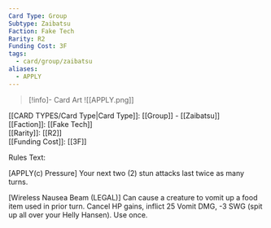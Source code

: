 ```yaml
---
Card Type: Group
Subtype: Zaibatsu
Faction: Fake Tech
Rarity: R2
Funding Cost: 3F
tags:
  - card/group/zaibatsu
aliases:
  - APPLY
---
```

> [!info]- Card Art
> ![[APPLY.png]]

[[CARD TYPES/Card Type|Card Type]]: [[Group]] - [[Zaibatsu]]  
[[Faction]]: [[Fake Tech]]  
[[Rarity]]: [[R2]]  
[[Funding Cost]]: [[3F]]  

Rules Text:  

[APPLY(c) Pressure] Your next two (2) stun attacks last twice as many turns.  

[Wireless Nausea Beam (LEGAL)] Can cause a creature to vomit up a food item used in prior turn. Cancel HP gains, inflict 25 Vomit DMG, -3 SWG (spit up all over your Helly Hansen). Use once.  